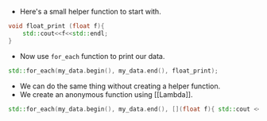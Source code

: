 - Here's a small helper function to start with.
```c++
void float_print (float f){
	std::cout<<f<<std::endl;
}
```
- Now use `for_each` function to print our data.
```c++
std::for_each(my_data.begin(), my_data.end(), float_print);
```
- We can do the same thing without creating a helper function.
- We create an anonymous function using [[Lambda]].
```c++
std::for_each(my_data.begin(), my_data.end(), [](float f){ std::cout << f << std::end; });
```